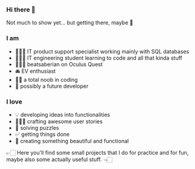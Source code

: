 ### Hi there 👋

<!--
**judetta/judetta** is a ✨ _special_ ✨ repository because its `README.md` (this file) appears on your GitHub profile.

Here are some ideas to get you started:

- 🔭 I’m currently working on ...
- 🌱 I’m currently learning ...
- 👯 I’m looking to collaborate on ...
- 🤔 I’m looking for help with ...
- 💬 Ask me about ...
- 📫 How to reach me: ...
- 😄 Pronouns: ...
- ⚡ Fun fact: ...
-->

Not much to show yet... but getting there, maybe 🤔

### I am 

- 👩🏻‍💻 IT product support specialist working mainly with SQL databases
- 👩🏻‍🎓 IT engineering student learning to code and all that kinda stuff
- 🤸🏻‍♀️ beatsaberian on Oculus Quest
- 🚘 EV enthusiast
- 👶🏻 a total noob in coding
- 🌱 possibly a future developer

### I love

- 💡 developing ideas into functionalities
- 👩🏻‍🔧 crafting awesome user stories
- 🔗 solving puzzles
- ✅ getting things done
- 🎨 creating something beautiful and functional

👉🏻 Here you'll find some small projects that I do for practice and for fun, maybe also some actually useful stuff. 👈🏻 
